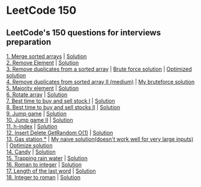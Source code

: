 # LeetCode 150
## LeetCode's 150 questions for interviews preparation
[1. Merge sorted arrays](./merge-sorted-arrays/problem.txt) | [Solution](./merge-sorted-arrays/solution.py)  
[2. Remove Element](./remove-element/problem.txt) | [Solution](./remove-element/solution.py)  
[3. Remove duplicates from a sorted array](./remove-duplicates-from-sorted-array/problem.txt) | [Brute force solution](./remove-duplicates-from-sorted-array/solution.py) | [Optimized solution](./remove-duplicates-from-sorted-array/solution2.py)  
[4. Remove duplicates from sorted array II (medium)](./remove-duplicates-from-sorted-array-II-(medium)/problem.txt) | [My bruteforce solution](./remove-duplicates-from-sorted-array-II-(medium)/solution.py)  
[5. Majority element](./majority-element/problem.txt) | [Solution](./majority-element/solution.py)  
[6. Rotate array](./rotate-array/problem.txt) | [Solution](./rotate-array/solution.py)  
[7. Best time to buy and sell stock I](./best-time-to-buy-and-sell-stocks_I/problem.txt) | [Solution](./best-time-to-buy-and-sell-stocks_I/solution.py)  
[8. Best time to buy and sell stocks II](./best-time-to-buy-and-sell-stocks_II/problem.txt) | [Solution](./best-time-to-buy-and-sell-stocks_I/solution.py)  
[9. Jump game](./jump-game/problem.txt) | [Solution](./jump-game/solution.py)  
[10. Jump game II](./jump-game_II/problem.txt) | [Solution](./jump-game_II/solution.py)  
[11. h-index](./h-index/problem.txt) | [Solution](./h-index/solution.py)  
[12. Insert Delete GetRandom O(1)](./insert-delete-getRandom-O(1)/problem.txt) | [Solution](./insert-delete-getRandom-O(1)/solution.py)  
[13. Gas station *](./gas-station/problem.txt) | [My naive solution(doesn't work well for very large inputs)](./gas-station/solution.py) | [Optimize solution](./gas-station/optimized-solution.py)  
[14. Candy](./candy/problem.txt) | [Solution](./candy/solution.py)  
[15. Trapping rain water](./trapping-rain-water/problem.txt) | [Solution](./trapping-rain-water/solution.py)  
[16. Roman to integer](./roman-to-integer/problem.txt) | [Solution](./roman-to-integer/solution.py)  
[17. Length of the last word](./length-of-last-word/problem.txt) | [Solution](./length-of-last-word/solution.py)  
[18. Integer to roman](./integer-to-roman/problem.txt) | [Solution](./integer-to-roman/solution.py)
